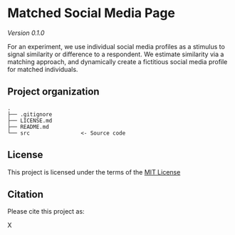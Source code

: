 # Matched Social Media Page

_Version 0.1.0_

For an experiment, we use individual social media profiles as a stimulus to signal similarity or difference to a respondent. We estimate similarity via a matching approach, and dynamically create a fictitious social media profile for matched individuals.

## Project organization

```
.
├── .gitignore
├── LICENSE.md
├── README.md
└── src                <- Source code
```

## License

This project is licensed under the terms of the [MIT License](/LICENSE.md)

## Citation

Please cite this project as:

X
